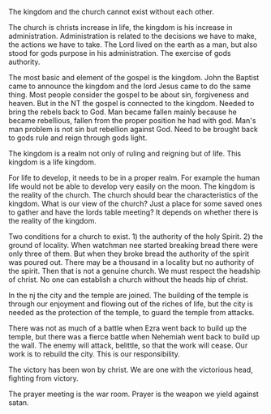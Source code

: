 The kingdom and the church cannot exist without each other.

The church is christs increase in life, the kingdom is his increase in administration. Administration is related to the decisions we have to make, the actions we have to take. The Lord lived on the earth as a man, but also stood for gods purpose in his administration. The exercise of gods authority.

The most basic and element of the gospel is the kingdom. John the Baptist came to announce the kingdom and the lord Jesus came to do the same thing. Most people consider the gospel to be about sin, forgiveness and heaven. But in the NT the gospel is connected to the kingdom. Needed to bring the rebels back to God. Man became fallen mainly because he became rebellious, fallen from the proper position he had with god. Man's man problem is not sin but rebellion against God. Need to be brought back to gods rule and reign through gods light.

The kingdom is a realm not only of ruling and reigning but of life. This kingdom is a life kingdom. 

For life to develop, it needs to be in a proper realm. For example the human life would not be able to develop very easily on the moon. The kingdom is the reality of the church. The church should bear the characteristics of the kingdom. What is our view of the church? Just a place for some saved ones to gather and have the lords table meeting? It depends on whether there is the reality of the kingdom. 

Two conditions for a church to exist. 1) the authority of the holy Spirit. 2) the ground of locality. When watchman nee started breaking bread there were only three of them. But when they broke bread the authority of the spirit was poured out. There may be a thousand in a locality but no authority of the spirit. Then that is not a genuine church. We must respect the headship of christ. No one can establish a church without the heads hip of christ.

In the nj the city and the temple are joined. The building of the temple is through our enjoyment and flowing out of the riches of life, but the city is needed as the protection of the temple, to guard the temple from attacks.

There was not as much of a battle when Ezra went back to build up the temple, but there was a fierce battle when Nehemiah went back to build up the wall. The enemy will attack, belittle, so that the work will cease. Our work is to rebuild the city. This is our responsibility.

The victory has been won by christ. We are one with the victorious head, fighting from victory.

The prayer meeting is the war room. Prayer is the weapon we yield against satan.
